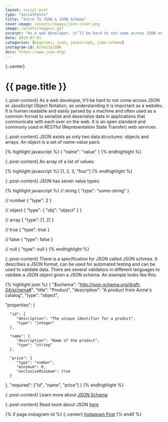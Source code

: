 ```yaml
---
layout: social-post
type: "SocialPosts"
title: "Intro To JSON & JSON Schema"
cover-image: /assets/images/json-cover.png
image: /assets/images/.gif
excerpt: "As a web developer, it’ll be hard to not come across JSON or JavaScript Object Notation, so understanding it is important as a webdev. "
date: 2019-07-01
categories: [beginner, json, javascript, json-schema]
instagram-id: BzYwI3yiSNK
docs: https://www.json.org/
---
```

{:.center}
# {{ page.title }}

{:.post-content}
As a web developer, it’ll be hard to not come across JSON or JavaScript Object 
Notation, so understanding it is important as a webdev. It is human readable and 
easily parsed by a machine and often used as a common format to serialize and 
deserialize data in applications that communicate with each over on the web. It 
is an open standard and commonly used in RESTful (Representation State Transfer) web services.

{:.post-content}
JSON exists as only two data structures: objects and arrays. An object is a set
of name-value pairs:

{% highlight javascript %}
{ "name": "value" }
{% endhighlight %}

{:.post-content}
An array of a list of values:

{% highlight javascript %}
[1, 2, 3, "four"]
{% endhighlight %}

{:.post-content}
JSON has seven value types:

{% highlight javascript %}
// string
{ "type": "some-string" }

// number
{ "type": 2 }

// object
{ "type": { "obj": "object" } }

// array
{ "type": [1, 2] }

// true
{ "type": true }

// false
{ "type": false }

// null
{ "type": null }
{% endhighlight %}

{:.post-content}
There is a specification for JSON called JSON schmea. It describes a JSON
format, can be used for automated testing and can be used to validate data. There
are several validators in different languages to validate a JSON object given a JSON
schema. An example looks like this:

{% highlight json %}
{
   "$schema": "http://json-schema.org/draft-04/schema#",
   "title": "Product",
   "description": "A product from Acme's catalog",
   "type": "object",

   "properties": {

      "id": {
         "description": "The unique identifier for a product",
         "type": "integer"
      },

      "name": {
         "description": "Name of the product",
         "type": "string"
      },

      "price": {
         "type": "number",
         "minimum": 0,
         "exclusiveMinimum": true
      }
   },
   "required": ["id", "name", "price"]
}
{% endhighlight %}

{:.post-content}
Learn more about <a href="https://json-schema.org/" target="_blank">JSON Schema</a>

{:.post-content}
Read more about JSON <a href="{{page.docs}}" target="_blank">here</a>

{% if page.instagram-id %}
{:.center}
<a class="insta-link" href="https://www.instagram.com/p/{{page.instagram-id}}" target="_blank">Instagram Post</a>
{% endif %}
